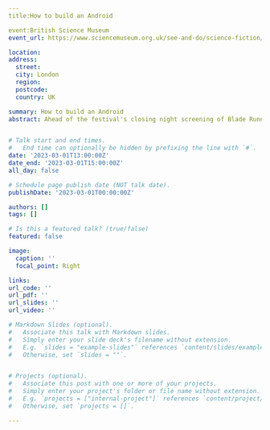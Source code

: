 ```yaml
---
title:How to build an Android

event:British Science Museum
event_url: https://www.sciencemuseum.org.uk/see-and-do/science-fiction/how-to-build-an-android

location:
address:
  street: 
  city: London
  region: 
  postcode: 
  country: UK

summary: How to build an Android
abstract: Ahead of the festival's closing night screening of Blade Runner: The Final Cut IMAX Edition, an expert panel explores whether we might one day build advanced humans, and how. 


# Talk start and end times.
#   End time can optionally be hidden by prefixing the line with `#`.
date: '2023-03-01T13:00:00Z'
date_end: '2023-03-01T15:00:00Z'
all_day: false

# Schedule page publish date (NOT talk date).
publishDate: '2023-03-01T00:00:00Z'

authors: []
tags: []

# Is this a featured talk? (true/false)
featured: false

image:
  caption: ''
  focal_point: Right

links:
url_code: ''
url_pdf: ''
url_slides: ''
url_video: ''

# Markdown Slides (optional).
#   Associate this talk with Markdown slides.
#   Simply enter your slide deck's filename without extension.
#   E.g. `slides = "example-slides"` references `content/slides/example-slides.md`.
#   Otherwise, set `slides = ""`.


# Projects (optional).
#   Associate this post with one or more of your projects.
#   Simply enter your project's folder or file name without extension.
#   E.g. `projects = ["internal-project"]` references `content/project/deep-learning/index.md`.
#   Otherwise, set `projects = []`.

---
```



